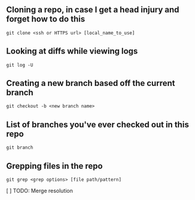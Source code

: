 ## Cloning a repo, in case I get a head injury and forget how to do this
```git clone <ssh or HTTPS url> [local_name_to_use]```

## Looking at diffs while viewing logs
```git log -U```

## Creating a new branch based off the current branch
```git checkout -b <new branch name>```

## List of branches you've ever checked out in this repo
```git branch```

## Grepping files in the repo
```git grep <grep options> [file path/pattern]```

[ ] TODO: Merge resolution


